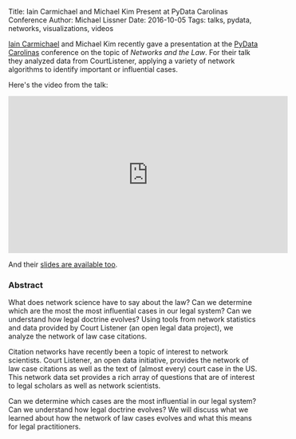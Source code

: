 Title: Iain Carmichael and Michael Kim Present at PyData Carolinas Conference
Author: Michael Lissner
Date: 2016-10-05
Tags: talks, pydata, networks, visualizations, videos


[Iain Carmichael][ic] and Michael Kim recently gave a presentation at the [PyData Carolinas][1] conference on the topic of *Networks and the Law*. For their talk they analyzed data from CourtListener, applying a variety of network algorithms to identify important or influential cases. 
 
Here's the video from the talk:

<iframe width="560" height="315" src="https://www.youtube.com/embed/AP7_godzwVI" frameborder="0" allowfullscreen></iframe>

And their [slides are available too][slides].

### Abstract

What does network science have to say about the law? Can we determine which are the most the most influential cases in our legal system? Can we understand how legal doctrine evolves? Using tools from network statistics and data provided by Court Listener (an open legal data project), we analyze the network of law case citations.

Citation networks have recently been a topic of interest to network scientists. Court Listener, an open data initiative, provides the network of law case citations as well as the text of (almost every) court case in the US. This network data set provides a rich array of questions that are of interest to legal scholars as well as network scientists.

Can we determine which cases are the most influential in our legal system? Can we understand how legal doctrine evolves? We will discuss what we learned about how the network of law cases evolves and what this means for legal practitioners.

[1]: http://pydata.org/carolinas2016/
[slides]: {filename}/pptx/networks-and-the-law.pptx
[ic]: http://iaincarmichael.web.unc.edu/
